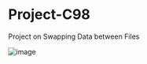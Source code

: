 # Project-C98

Project on Swapping Data between Files

![image](https://user-images.githubusercontent.com/74890960/155835319-47fa957d-b0ba-4bc6-ab73-aedc8bb18aa0.png)
